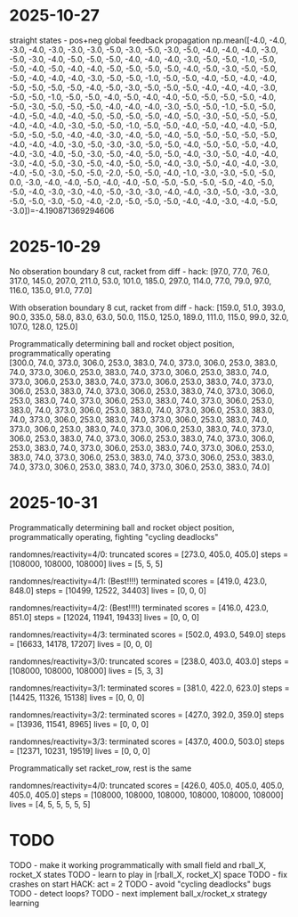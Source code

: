 # 2025-10-27 

straight states - pos+neg global feedback propagation 
np.mean([-4.0, -4.0, -3.0, -4.0, -3.0, -3.0, -3.0, -5.0, -3.0, -5.0, -3.0, -5.0, -4.0, -4.0, -4.0, -3.0, -5.0, -3.0, -4.0, -5.0, -5.0, -5.0, -4.0, -4.0, -4.0, -3.0, -5.0, -5.0, -1.0, -5.0, -5.0, -4.0, -5.0, -4.0, -4.0, -5.0, -5.0, -5.0, -5.0, -4.0, -5.0, -3.0, -5.0, -5.0, -5.0, -4.0, -4.0, -4.0, -3.0, -5.0, -5.0, -1.0, -5.0, -5.0, -4.0, -5.0, -4.0, -4.0, -5.0, -5.0, -5.0, -5.0, -4.0, -5.0, -3.0, -5.0, -5.0, -5.0, -4.0, -4.0, -4.0, -3.0, -5.0, -5.0, -1.0, -5.0, -5.0, -4.0, -5.0, -4.0, -4.0, -5.0, -5.0, -5.0, -5.0, -4.0, -5.0, -3.0, -5.0, -5.0, -5.0, -4.0, -4.0, -4.0, -3.0, -5.0, -5.0, -1.0, -5.0, -5.0, -4.0, -5.0, -4.0, -4.0, -5.0, -5.0, -5.0, -5.0, -4.0, -5.0, -3.0, -5.0, -5.0, -5.0, -4.0, -4.0, -4.0, -3.0, -5.0, -5.0, -1.0, -5.0, -5.0, -4.0, -5.0, -4.0, -4.0, -5.0, -5.0, -5.0, -5.0, -4.0, -4.0, -3.0, -4.0, -5.0, -4.0, -5.0, -5.0, -5.0, -5.0, -5.0, -4.0, -4.0, -4.0, -3.0, -5.0, -3.0, -3.0, -5.0, -5.0, -4.0, -5.0, -5.0, -5.0, -4.0, -4.0, -3.0, -4.0, -5.0, -3.0, -5.0, -4.0, -5.0, -5.0, -4.0, -3.0, -5.0, -4.0, -4.0, -3.0, -4.0, -5.0, -3.0, -5.0, -4.0, -5.0, -5.0, -4.0, -3.0, -5.0, -4.0, -4.0, -3.0, -4.0, -5.0, -3.0, -5.0, -5.0, -2.0, -5.0, -5.0, -4.0, -1.0, -3.0, -3.0, -5.0, -5.0, 0.0, -3.0, -4.0, -4.0, -5.0, -4.0, -4.0, -5.0, -5.0, -5.0, -5.0, -5.0, -4.0, -5.0, -5.0, -4.0, -3.0, -3.0, -4.0, -5.0, -3.0, -3.0, -4.0, -4.0, -3.0, -5.0, -3.0, -3.0, -5.0, -5.0, -3.0, -5.0, -4.0, -2.0, -5.0, -5.0, -5.0, -4.0, -4.0, -3.0, -4.0, -5.0, -3.0])=-4.190871369294606

# 2025-10-29

No obseration boundary 8 cut, racket from diff - hack:
[97.0, 77.0, 76.0, 317.0, 145.0, 207.0, 211.0, 53.0, 101.0, 185.0, 297.0, 114.0, 77.0, 79.0, 97.0, 116.0, 135.0, 91.0, 77.0]

With obseration boundary 8 cut, racket from diff - hack:
[159.0, 51.0, 393.0, 90.0, 335.0, 58.0, 83.0, 63.0, 50.0, 115.0, 125.0, 189.0, 111.0, 115.0, 99.0, 32.0, 107.0, 128.0, 125.0]

Programmatically determining ball and rocket object position, programmatically operating  
[300.0, 74.0, 373.0, 306.0, 253.0, 383.0, 74.0, 373.0, 306.0, 253.0, 383.0, 74.0, 373.0, 306.0, 253.0, 383.0, 74.0, 373.0, 306.0, 253.0, 383.0, 74.0, 373.0, 306.0, 253.0, 383.0, 74.0, 373.0, 306.0, 253.0, 383.0, 74.0, 373.0, 306.0, 253.0, 383.0, 74.0, 373.0, 306.0, 253.0, 383.0, 74.0, 373.0, 306.0, 253.0, 383.0, 74.0, 373.0, 306.0, 253.0, 383.0, 74.0, 373.0, 306.0, 253.0, 383.0, 74.0, 373.0, 306.0, 253.0, 383.0, 74.0, 373.0, 306.0, 253.0, 383.0, 74.0, 373.0, 306.0, 253.0, 383.0, 74.0, 373.0, 306.0, 253.0, 383.0, 74.0, 373.0, 306.0, 253.0, 383.0, 74.0, 373.0, 306.0, 253.0, 383.0, 74.0, 373.0, 306.0, 253.0, 383.0, 74.0, 373.0, 306.0, 253.0, 383.0, 74.0, 373.0, 306.0, 253.0, 383.0, 74.0, 373.0, 306.0, 253.0, 383.0, 74.0, 373.0, 306.0, 253.0, 383.0, 74.0, 373.0, 306.0, 253.0, 383.0, 74.0, 373.0, 306.0, 253.0, 383.0, 74.0, 373.0, 306.0, 253.0, 383.0, 74.0, 373.0, 306.0, 253.0, 383.0, 74.0]

# 2025-10-31

Programmatically determining ball and rocket object position, programmatically operating, fighting "cycling deadlocks"  

randomnes/reactivity=4/0:
truncated
scores = [273.0, 405.0, 405.0]
steps = [108000, 108000, 108000]
lives = [5, 5, 5]

randomnes/reactivity=4/1: (Best!!!!)
terminated
scores = [419.0, 423.0, 848.0]
steps = [10499, 12522, 34403]
lives = [0, 0, 0]

randomnes/reactivity=4/2: (Best!!!!)
terminated
scores = [416.0, 423.0, 851.0]
steps = [12024, 11941, 19433]
lives = [0, 0, 0]

randomnes/reactivity=4/3:
terminated
scores = [502.0, 493.0, 549.0]
steps = [16633, 14178, 17207]
lives = [0, 0, 0]

randomnes/reactivity=3/0:
truncated
scores = [238.0, 403.0, 403.0]
steps = [108000, 108000, 108000]
lives = [5, 3, 3]

randomnes/reactivity=3/1:
terminated
scores = [381.0, 422.0, 623.0]
steps = [14425, 11326, 15138]
lives = [0, 0, 0]

randomnes/reactivity=3/2:
terminated
scores = [427.0, 392.0, 359.0]
steps = [13936, 11541, 8965]
lives = [0, 0, 0]

randomnes/reactivity=3/3:
terminated
scores = [437.0, 400.0, 503.0]
steps = [12371, 10231, 19519]
lives = [0, 0, 0]

Programmatically set racket_row, rest is the same

randomnes/reactivity=4/0:
truncated
scores = [426.0, 405.0, 405.0, 405.0, 405.0, 405.0]
steps = [108000, 108000, 108000, 108000, 108000, 108000]
lives = [4, 5, 5, 5, 5, 5]

# TODO

TODO - make it working programmatically with small field and rball_X, rocket_X states
TODO - learn to play in [rball_X, rocket_X] space
TODO - fix crashes on start HACK: act = 2
TODO - avoid "cycling deadlocks" bugs
TODO - detect loops?
TODO - next implement ball_x/rocket_x strategy learning

